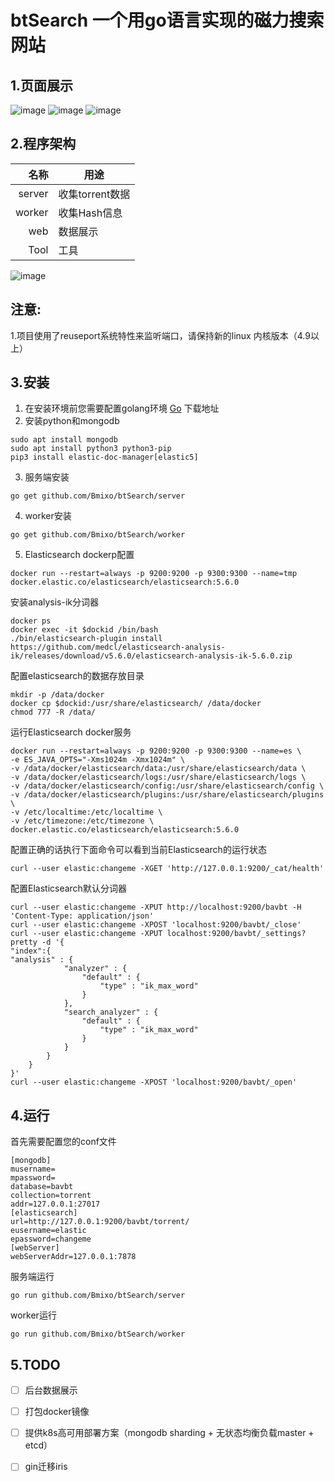 # btSearch  一个用go语言实现的磁力搜索网站  

## 1.页面展示

![image](https://raw.githubusercontent.com/Bmixo/btSearch/master/example/index_old.png)
![image](https://raw.githubusercontent.com/Bmixo/btSearch/master/example/index.PNG)
![image](https://raw.githubusercontent.com/Bmixo/btSearch/master/example/detail.PNG)
## 2.程序架构
名称   |  用途
|------------:|-----------
server |  收集torrent数据
worker | 收集Hash信息
web    |  数据展示
Tool   | 工具

![image](https://raw.githubusercontent.com/Bmixo/btSearch/master/example/framework.png)
## 注意:
1.项目使用了reuseport系统特性来监听端口，请保持新的linux 内核版本（4.9以上）

## 3.安装
1. 在安装环境前您需要配置golang环境  [Go](https://golang.org/) 下载地址
2. 安装python和mongodb
```
sudo apt install mongodb
sudo apt install python3 python3-pip
pip3 install elastic-doc-manager[elastic5]
```
3. 服务端安装
```
go get github.com/Bmixo/btSearch/server

```
4. worker安装
```
go get github.com/Bmixo/btSearch/worker
```

5. Elasticsearch dockerp配置
```
docker run --restart=always -p 9200:9200 -p 9300:9300 --name=tmp docker.elastic.co/elasticsearch/elasticsearch:5.6.0
```

安装analysis-ik分词器
```
docker ps
docker exec -it $dockid /bin/bash
./bin/elasticsearch-plugin install https://github.com/medcl/elasticsearch-analysis-ik/releases/download/v5.6.0/elasticsearch-analysis-ik-5.6.0.zip

```
配置elasticsearch的数据存放目录
```
mkdir -p /data/docker
docker cp $dockid:/usr/share/elasticsearch/ /data/docker
chmod 777 -R /data/
```
运行Elasticsearch docker服务
```
docker run --restart=always -p 9200:9200 -p 9300:9300 --name=es \
-e ES_JAVA_OPTS="-Xms1024m -Xmx1024m" \
-v /data/docker/elasticsearch/data:/usr/share/elasticsearch/data \
-v /data/docker/elasticsearch/logs:/usr/share/elasticsearch/logs \
-v /data/docker/elasticsearch/config:/usr/share/elasticsearch/config \
-v /data/docker/elasticsearch/plugins:/usr/share/elasticsearch/plugins \
-v /etc/localtime:/etc/localtime \
-v /etc/timezone:/etc/timezone \
docker.elastic.co/elasticsearch/elasticsearch:5.6.0
```

配置正确的话执行下面命令可以看到当前Elasticsearch的运行状态
```
curl --user elastic:changeme -XGET 'http://127.0.0.1:9200/_cat/health'
``` 
配置Elasticsearch默认分词器
```
curl --user elastic:changeme -XPUT http://localhost:9200/bavbt -H 'Content-Type: application/json'
curl --user elastic:changeme -XPOST 'localhost:9200/bavbt/_close'
curl --user elastic:changeme -XPUT localhost:9200/bavbt/_settings?pretty -d '{
"index":{
"analysis" : {
            "analyzer" : {
                "default" : {
                    "type" : "ik_max_word"
                }
            },
			"search_analyzer" : {
                "default" : {
                    "type" : "ik_max_word"
                }
            }
        }
    }
}'
curl --user elastic:changeme -XPOST 'localhost:9200/bavbt/_open'
```



## 4.运行

首先需要配置您的conf文件
```
[mongodb]
musername=
mpassword=
database=bavbt
collection=torrent
addr=127.0.0.1:27017
[elasticsearch]
url=http://127.0.0.1:9200/bavbt/torrent/
eusername=elastic
epassword=changeme
[webServer]
webServerAddr=127.0.0.1:7878
```


服务端运行
```
go run github.com/Bmixo/btSearch/server
```
worker运行
```
go run github.com/Bmixo/btSearch/worker
```


## 5.TODO
- [ ] 后台数据展示
- [ ] 打包docker镜像
- [ ] 提供k8s高可用部署方案（mongodb sharding + 无状态均衡负载master  + etcd）
- [ ] gin迁移iris







